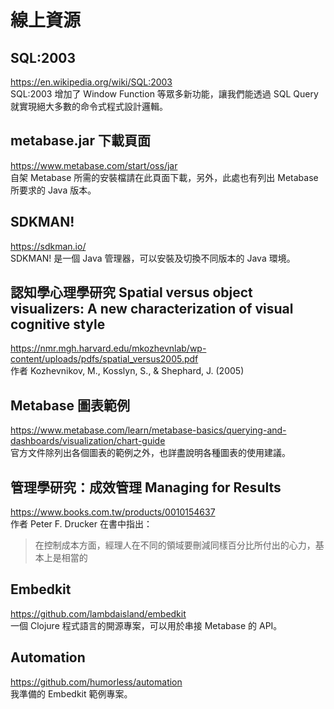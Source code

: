 # 線上資源

## SQL:2003 
https://en.wikipedia.org/wiki/SQL:2003  
SQL:2003 增加了 Window Function 等眾多新功能，讓我們能透過 SQL Query 就實現絕大多數的命令式程式設計邏輯。

## metabase.jar 下載頁面
https://www.metabase.com/start/oss/jar  
自架 Metabase 所需的安裝檔請在此頁面下載，另外，此處也有列出 Metabase 所要求的 Java 版本。

## SDKMAN!
https://sdkman.io/  
SDKMAN! 是一個 Java 管理器，可以安裝及切換不同版本的 Java 環境。

## 認知學心理學研究 Spatial versus object visualizers: A new characterization of visual cognitive style
https://nmr.mgh.harvard.edu/mkozhevnlab/wp-content/uploads/pdfs/spatial_versus2005.pdf  
作者 Kozhevnikov, M., Kosslyn, S., & Shephard, J. (2005)

## Metabase 圖表範例
https://www.metabase.com/learn/metabase-basics/querying-and-dashboards/visualization/chart-guide  
官方文件除列出各個圖表的範例之外，也詳盡說明各種圖表的使用建議。


## 管理學研究：成效管理 Managing for Results
https://www.books.com.tw/products/0010154637  
作者 Peter F. Drucker 在書中指出：
> 在控制成本方面，經理人在不同的領域要刪減同樣百分比所付出的心力，基本上是相當的

## Embedkit
https://github.com/lambdaisland/embedkit  
一個 Clojure 程式語言的開源專案，可以用於串接 Metabase 的 API。

## Automation
https://github.com/humorless/automation  
我準備的 Embedkit 範例專案。
